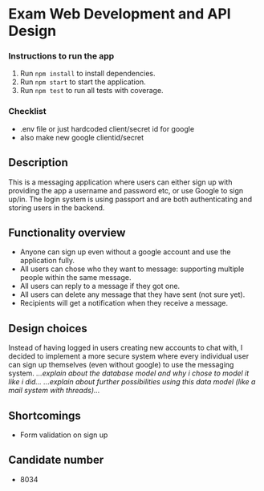 # Exam Web Development and API Design

### Instructions to run the app
1. Run `npm install` to install dependencies.
2. Run `npm start` to start the application.
3. Run `npm test` to run all tests with coverage.

### Checklist
* .env file or just hardcoded client/secret id for google
* also make new google clientid/secret

## Description
This is a messaging application where users can either sign up with providing the app a username and password etc, or use Google to sign up/in.
The login system is using passport and are both authenticating and storing users in the backend.
## Functionality overview
* Anyone can sign up even without a google account and use the application fully.
* All users can chose who they want to message: supporting multiple people within the same message.
* All users can reply to a message if they got one.
* All users can delete any message that they have sent (not sure yet).
* Recipients will get a notification when they receive a message.
## Design choices
Instead of having logged in users creating new accounts to chat with, I decided to implement a more secure system where every individual user can sign up themselves (even without google) to use the messaging system.
*...explain about the database model and why i chose to model it like i did...*
*...explain about further possibilities using this data model (like a mail system with threads)...*

## Shortcomings
* Form validation on sign up

## Candidate number
* 8034